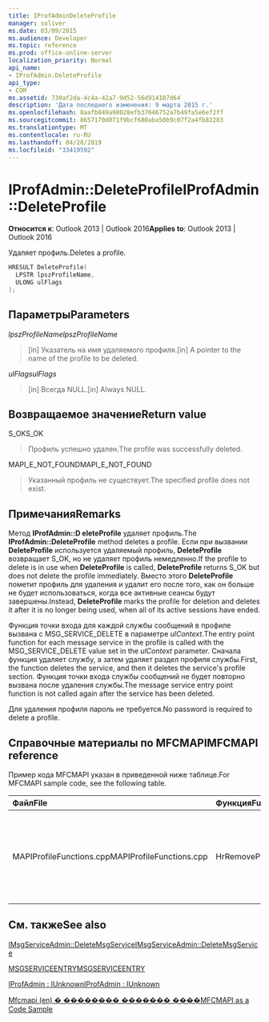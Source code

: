 ```yaml
---
title: IProfAdminDeleteProfile
manager: soliver
ms.date: 03/09/2015
ms.audience: Developer
ms.topic: reference
ms.prod: office-online-server
localization_priority: Normal
api_name:
- IProfAdmin.DeleteProfile
api_type:
- COM
ms.assetid: 730af2da-4c4a-42a7-9d52-56d914107d64
description: 'Дата последнего изменения: 9 марта 2015 г.'
ms.openlocfilehash: 8aafb849a98028efb37646752a7b49fa5e6ef2ff
ms.sourcegitcommit: 8657170d071f9bcf680aba50b9c07f2a4fb82283
ms.translationtype: MT
ms.contentlocale: ru-RU
ms.lasthandoff: 04/28/2019
ms.locfileid: "33419592"
---
```

# <a name="iprofadmindeleteprofile"></a><span data-ttu-id="ce05a-103">IProfAdmin::DeleteProfile</span><span class="sxs-lookup"><span data-stu-id="ce05a-103">IProfAdmin::DeleteProfile</span></span>

  
  
<span data-ttu-id="ce05a-104">**Относится к**: Outlook 2013 | Outlook 2016</span><span class="sxs-lookup"><span data-stu-id="ce05a-104">**Applies to**: Outlook 2013 | Outlook 2016</span></span> 
  
<span data-ttu-id="ce05a-105">Удаляет профиль.</span><span class="sxs-lookup"><span data-stu-id="ce05a-105">Deletes a profile.</span></span>
  
```cpp
HRESULT DeleteProfile(
  LPSTR lpszProfileName,
  ULONG ulFlags
);
```

## <a name="parameters"></a><span data-ttu-id="ce05a-106">Параметры</span><span class="sxs-lookup"><span data-stu-id="ce05a-106">Parameters</span></span>

 <span data-ttu-id="ce05a-107">_lpszProfileName_</span><span class="sxs-lookup"><span data-stu-id="ce05a-107">_lpszProfileName_</span></span>
  
> <span data-ttu-id="ce05a-108">[in] Указатель на имя удаляемого профиля.</span><span class="sxs-lookup"><span data-stu-id="ce05a-108">[in] A pointer to the name of the profile to be deleted.</span></span>
    
 <span data-ttu-id="ce05a-109">_ulFlags_</span><span class="sxs-lookup"><span data-stu-id="ce05a-109">_ulFlags_</span></span>
  
> <span data-ttu-id="ce05a-110">[in] Всегда NULL.</span><span class="sxs-lookup"><span data-stu-id="ce05a-110">[in] Always NULL.</span></span> 
    
## <a name="return-value"></a><span data-ttu-id="ce05a-111">Возвращаемое значение</span><span class="sxs-lookup"><span data-stu-id="ce05a-111">Return value</span></span>

<span data-ttu-id="ce05a-112">S_OK</span><span class="sxs-lookup"><span data-stu-id="ce05a-112">S_OK</span></span> 
  
> <span data-ttu-id="ce05a-113">Профиль успешно удален.</span><span class="sxs-lookup"><span data-stu-id="ce05a-113">The profile was successfully deleted.</span></span>
    
<span data-ttu-id="ce05a-114">MAPI_E_NOT_FOUND</span><span class="sxs-lookup"><span data-stu-id="ce05a-114">MAPI_E_NOT_FOUND</span></span> 
  
> <span data-ttu-id="ce05a-115">Указанный профиль не существует.</span><span class="sxs-lookup"><span data-stu-id="ce05a-115">The specified profile does not exist.</span></span>
    
## <a name="remarks"></a><span data-ttu-id="ce05a-116">Примечания</span><span class="sxs-lookup"><span data-stu-id="ce05a-116">Remarks</span></span>

<span data-ttu-id="ce05a-117">Метод **IProfAdmin::D eleteProfile** удаляет профиль.</span><span class="sxs-lookup"><span data-stu-id="ce05a-117">The **IProfAdmin::DeleteProfile** method deletes a profile.</span></span> <span data-ttu-id="ce05a-118">Если при вызвании **DeleteProfile** используется удаляемый профиль, **DeleteProfile** возвращает S_OK, но не удаляет профиль немедленно.</span><span class="sxs-lookup"><span data-stu-id="ce05a-118">If the profile to delete is in use when **DeleteProfile** is called, **DeleteProfile** returns S_OK but does not delete the profile immediately.</span></span> <span data-ttu-id="ce05a-119">Вместо этого **DeleteProfile** пометит профиль для удаления и удалит его после того, как он больше не будет использоваться, когда все активные сеансы будут завершены.</span><span class="sxs-lookup"><span data-stu-id="ce05a-119">Instead, **DeleteProfile** marks the profile for deletion and deletes it after it is no longer being used, when all of its active sessions have ended.</span></span> 
  
<span data-ttu-id="ce05a-120">Функция точки входа для каждой службы сообщений в профиле вызвана с MSG_SERVICE_DELETE в параметре _ulContext._</span><span class="sxs-lookup"><span data-stu-id="ce05a-120">The entry point function for each message service in the profile is called with the MSG_SERVICE_DELETE value set in the  _ulContext_ parameter.</span></span> <span data-ttu-id="ce05a-121">Сначала функция удаляет службу, а затем удаляет раздел профиля службы.</span><span class="sxs-lookup"><span data-stu-id="ce05a-121">First, the function deletes the service, and then it deletes the service's profile section.</span></span> <span data-ttu-id="ce05a-122">Функция точки входа службы сообщений не будет повторно вызвана после удаления службы.</span><span class="sxs-lookup"><span data-stu-id="ce05a-122">The message service entry point function is not called again after the service has been deleted.</span></span> 
  
<span data-ttu-id="ce05a-123">Для удаления профиля пароль не требуется.</span><span class="sxs-lookup"><span data-stu-id="ce05a-123">No password is required to delete a profile.</span></span>
  
## <a name="mfcmapi-reference"></a><span data-ttu-id="ce05a-124">Справочные материалы по MFCMAPI</span><span class="sxs-lookup"><span data-stu-id="ce05a-124">MFCMAPI reference</span></span>

<span data-ttu-id="ce05a-125">Пример кода MFCMAPI указан в приведенной ниже таблице.</span><span class="sxs-lookup"><span data-stu-id="ce05a-125">For MFCMAPI sample code, see the following table.</span></span>
  
|<span data-ttu-id="ce05a-126">**Файл**</span><span class="sxs-lookup"><span data-stu-id="ce05a-126">**File**</span></span>|<span data-ttu-id="ce05a-127">**Функция**</span><span class="sxs-lookup"><span data-stu-id="ce05a-127">**Function**</span></span>|<span data-ttu-id="ce05a-128">**Примечание**</span><span class="sxs-lookup"><span data-stu-id="ce05a-128">**Comment**</span></span>|
|:-----|:-----|:-----|
|<span data-ttu-id="ce05a-129">MAPIProfileFunctions.cpp</span><span class="sxs-lookup"><span data-stu-id="ce05a-129">MAPIProfileFunctions.cpp</span></span>  <br/> |<span data-ttu-id="ce05a-130">HrRemoveProfile</span><span class="sxs-lookup"><span data-stu-id="ce05a-130">HrRemoveProfile</span></span>  <br/> |<span data-ttu-id="ce05a-131">MFCMAPI использует метод **IProfAdmin::D eleteProfile** для удаления выбранного профиля.</span><span class="sxs-lookup"><span data-stu-id="ce05a-131">MFCMAPI uses the **IProfAdmin::DeleteProfile** method to delete the selected profile.</span></span>  <br/> |
   
## <a name="see-also"></a><span data-ttu-id="ce05a-132">См. также</span><span class="sxs-lookup"><span data-stu-id="ce05a-132">See also</span></span>



[<span data-ttu-id="ce05a-133">IMsgServiceAdmin::DeleteMsgService</span><span class="sxs-lookup"><span data-stu-id="ce05a-133">IMsgServiceAdmin::DeleteMsgService</span></span>](imsgserviceadmin-deletemsgservice.md)
  
[<span data-ttu-id="ce05a-134">MSGSERVICEENTRY</span><span class="sxs-lookup"><span data-stu-id="ce05a-134">MSGSERVICEENTRY</span></span>](msgserviceentry.md)
  
[<span data-ttu-id="ce05a-135">IProfAdmin : IUnknown</span><span class="sxs-lookup"><span data-stu-id="ce05a-135">IProfAdmin : IUnknown</span></span>](iprofadminiunknown.md)


[<span data-ttu-id="ce05a-136">Mfcmapi (en) � �������� ������� ����</span><span class="sxs-lookup"><span data-stu-id="ce05a-136">MFCMAPI as a Code Sample</span></span>](mfcmapi-as-a-code-sample.md)

